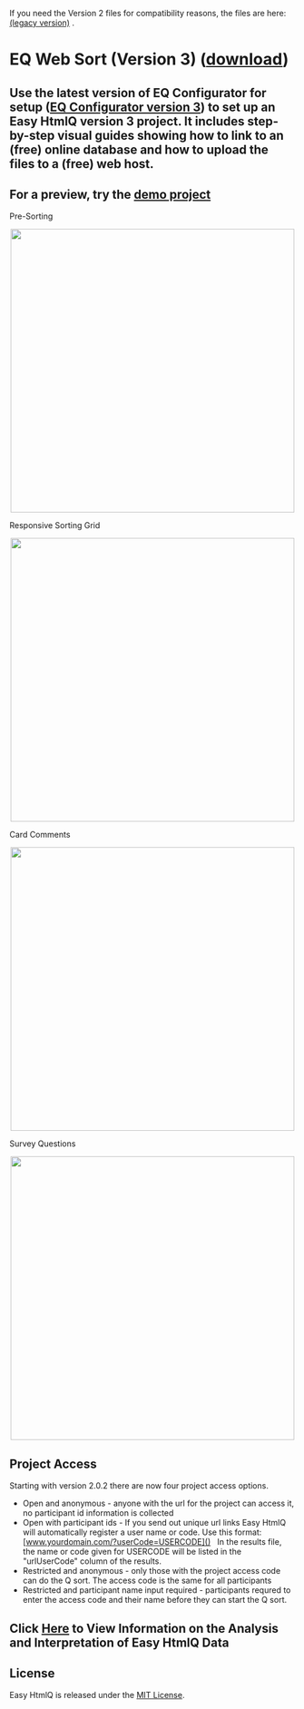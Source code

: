 If you need the Version 2 files for compatibility reasons, the files are here: [(legacy version)](https://github.com/shawnbanasick/easy-htmlq) .

# EQ Web Sort (Version 3) ([download](https://github.com/shawnbanasick/easy-htmlq/archive/v2.0.3.zip))

## Use the latest version of EQ Configurator for setup ([EQ Configurator version 3](https://github.com/shawnbanasick/eq_configurator)) to set up an Easy HtmlQ version 3 project. It includes step-by-step visual guides showing how to link to an (free) online database and how to upload the files to a (free) web host.

## For a preview, try the [demo project](https://shawnbanasick.github.io/easy-htmlq/#/)

Pre-Sorting

<p align="center">
<img src="https://github.com/shawnbanasick/easy-htmlq/blob/master/readme_assets/eq-presort.png" width="500" />
<p>
  
Responsive Sorting Grid
<p align="center">
<img src="https://github.com/shawnbanasick/easy-htmlq/raw/master/readme_assets/eq-soring.png" width="500" />
<p>

Card Comments

<p align="center">
<img src="https://github.com/shawnbanasick/easy-htmlq/blob/master/readme_assets/eq-card-comments.png" width="500" />
<p>
  
Survey Questions  
<p align="center">
<img src="https://github.com/shawnbanasick/easy-htmlq/blob/master/readme_assets/eq-survey.png" width="500" />
<p>

## Project Access

Starting with version 2.0.2 there are now four project access options.

- Open and anonymous - anyone with the url for the project can access it, no participant id information is collected
- Open with participant ids - If you send out unique url links Easy HtmlQ will automatically register a user name or code. Use this format: [www.yourdomain.com/?userCode=USERCODE]() &nbsp;&nbsp;In the results file, the name or code given for USERCODE will be listed in the "urlUserCode" column of the results.
- Restricted and anonymous - only those with the project access code can do the Q sort. The access code is the same for all participants
- Restricted and participant name input required - participants requred to enter the access code and their name before they can start the Q sort.

## Click [Here](Analysis.md) to View Information on the Analysis and Interpretation of Easy HtmlQ Data

## License

Easy HtmlQ is released under the [MIT License](http://www.opensource.org/licenses/MIT).
